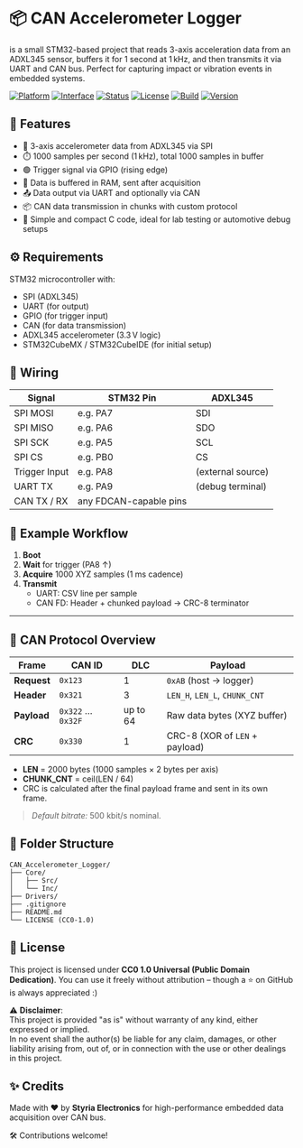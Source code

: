 # 📦 CAN Accelerometer Logger
 is a small STM32-based project that reads 3-axis acceleration data from an ADXL345 sensor, buffers it for 1 second at 1 kHz, and then transmits it via UART and CAN bus. Perfect for capturing impact or vibration events in embedded systems.

[![Platform](https://img.shields.io/badge/platform-STM32-blue.svg)]()
[![Interface](https://img.shields.io/badge/interface-CAN%2FUART-green.svg)]()
[![Status](https://img.shields.io/badge/status-Stable-brightgreen.svg)]()
[![License](https://img.shields.io/badge/license-CC0--1.0-lightgrey.svg)]()
[![Build](https://img.shields.io/badge/build-passing-brightgreen.svg)]()
[![Version](https://img.shields.io/badge/version-1.0.0-blue.svg)]()

## 🚀 Features

- 🧭 3-axis accelerometer data from ADXL345 via SPI  
- ⏱️ 1000 samples per second (1 kHz), total 1000 samples in buffer  
- 🟢 Trigger signal via GPIO (rising edge)  
- 💾 Data is buffered in RAM, sent after acquisition  
- 📤 Data output via UART and optionally via CAN  
- 📦 CAN data transmission in chunks with custom protocol  
- 🧪 Simple and compact C code, ideal for lab testing or automotive debug setups  

## ⚙️ Requirements

STM32 microcontroller with:

- SPI (ADXL345)
- UART (for output)
- GPIO (for trigger input)
- CAN (for data transmission)
- ADXL345 accelerometer (3.3 V logic)
- STM32CubeMX / STM32CubeIDE (for initial setup)

## 🔌 Wiring

| Signal       | STM32 Pin  | ADXL345       |
|--------------|------------|----------------|
| SPI MOSI     | e.g. PA7   | SDI            |
| SPI MISO     | e.g. PA6   | SDO            |
| SPI SCK      | e.g. PA5   | SCL            |
| SPI CS       | e.g. PB0   | CS             |
| Trigger Input| e.g. PA8   | (external source) |
| UART TX      | e.g. PA9   | (debug terminal) |
| CAN TX / RX  | any FDCAN-capable pins |

## 🧪 Example Workflow

1. **Boot**  
2. **Wait** for trigger (PA8 ↑)  
3. **Acquire** 1000 XYZ samples (1 ms cadence)  
4. **Transmit**  
   - UART: CSV line per sample  
   - CAN FD: Header + chunked payload → CRC-8 terminator  

---

## 💬 CAN Protocol Overview

| Frame | CAN ID | DLC | Payload |
|-------|--------|-----|---------|
| **Request**  | `0x123` | 1 | `0xAB` (host → logger) |
| **Header**   | `0x321` | 3 | `LEN_H`, `LEN_L`, `CHUNK_CNT` |
| **Payload**  | `0x322` … `0x32F` | up to 64 | Raw data bytes (XYZ buffer) |
| **CRC**      | `0x330` | 1 | CRC-8 (XOR of `LEN` + payload) |

- **LEN** = 2000 bytes (1000 samples × 2 bytes per axis)  
- **CHUNK_CNT** = ceil(LEN / 64)  
- CRC is calculated after the final payload frame and sent in its own frame.

> *Default bitrate:* 500 kbit/s nominal.


## 📂 Folder Structure

```
CAN_Accelerometer_Logger/
├── Core/
│   ├── Src/
│   └── Inc/
├── Drivers/
├── .gitignore
├── README.md
└── LICENSE (CC0-1.0)
```

## 📄 License

This project is licensed under **CC0 1.0 Universal (Public Domain Dedication)**. You can use it freely without attribution – though a ⭐ on GitHub is always appreciated :)

⚠️ **Disclaimer**:  
This project is provided "as is" without warranty of any kind, either expressed or implied.  
In no event shall the author(s) be liable for any claim, damages, or other liability arising from, out of, or in connection with the use or other dealings in this project.

## ✨ Credits

Made with ❤️ by **Styria Electronics** for high-performance embedded data acquisition over CAN bus.

🛠️ Contributions welcome!
